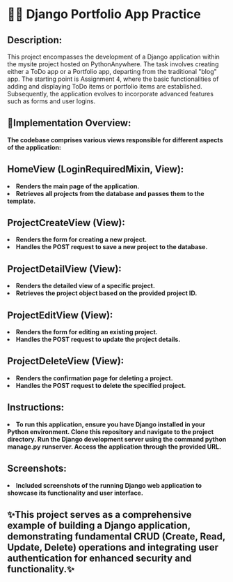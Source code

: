 # 👨‍💻 Django Portfolio App Practice
<h2>Description: </h2>
This project encompasses the development of a Django application within the mysite project hosted on PythonAnywhere. The task involves creating either a ToDo app or a Portfolio app, departing from the traditional "blog" app. The starting point is Assignment 4, where the basic functionalities of adding and displaying ToDo items or portfolio items are established. Subsequently, the application evolves to incorporate advanced features such as forms and user logins.

<h2> 🤳Implementation Overview: </h2>
<b>The codebase comprises various views responsible for different aspects of the application:</b>

<h2> HomeView (LoginRequiredMixin, View): </h2>
  <li><b>Renders the main page of the application.</b></li>
  <li><b>Retrieves all projects from the database and passes them to the template.</b></li>

<h2> ProjectCreateView (View): </h2>
  <li><b>Renders the form for creating a new project.</b></li>
  <li><b>Handles the POST request to save a new project to the database.</b></li>

<h2> ProjectDetailView (View): </h2>
  <li><b>Renders the detailed view of a specific project.</b></li>
  <li><b>Retrieves the project object based on the provided project ID.</b></li>

<h2> ProjectEditView (View): </h2>
  <li><b>Renders the form for editing an existing project.</b></li>
  <li><b>Handles the POST request to update the project details.</b></li>

<h2> ProjectDeleteView (View): </h2>
  <li><b>Renders the confirmation page for deleting a project.</b></li>
  <li><b>Handles the POST request to delete the specified project.</b></li>

<h2> Instructions: </h2>
  <li><b>To run this application, ensure you have Django installed in your Python environment. Clone this repository and navigate to the project directory. Run the Django development server using the command python manage.py runserver. Access the application through the provided URL.</b></li>

<h2> Screenshots: </h2>
  <li><b>Included screenshots of the running Django web application to showcase its functionality and user interface.</b></li>

<h2>✨This project serves as a comprehensive example of building a Django application, demonstrating fundamental CRUD (Create, Read, Update, Delete) operations and integrating user authentication for enhanced security and functionality.✨</h2>
